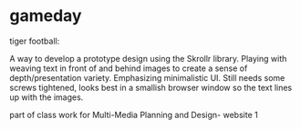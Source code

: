 gameday
=======

tiger football:

A way to develop a prototype design using the Skrollr library. Playing with weaving text
in front of and behind images to create a sense of depth/presentation
variety. Emphasizing minimalistic UI. Still needs some screws
tightened, looks best in a smallish browser window so the text lines up
with the images.

part of class work for Multi-Media Planning and Design- website 1
